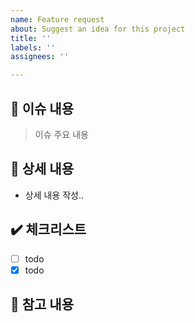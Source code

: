 ```yaml
---
name: Feature request
about: Suggest an idea for this project
title: ''
labels: ''
assignees: ''

---
```


## :loudspeaker: 이슈 내용
> 이슈 주요 내용
## :page_with_curl: 상세 내용
- 상세 내용 작성..
## :heavy_check_mark: 체크리스트
- [ ] todo
- [x] todo
## :round_pushpin: 참고 내용
